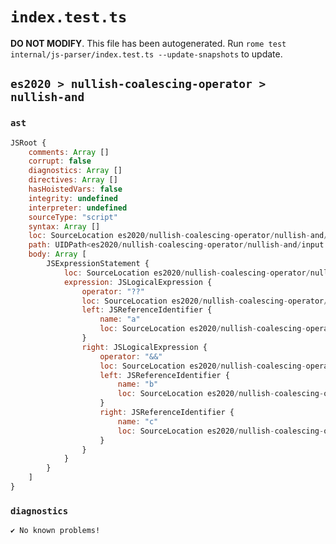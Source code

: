 # `index.test.ts`

**DO NOT MODIFY**. This file has been autogenerated. Run `rome test internal/js-parser/index.test.ts --update-snapshots` to update.

## `es2020 > nullish-coalescing-operator > nullish-and`

### `ast`

```javascript
JSRoot {
	comments: Array []
	corrupt: false
	diagnostics: Array []
	directives: Array []
	hasHoistedVars: false
	integrity: undefined
	interpreter: undefined
	sourceType: "script"
	syntax: Array []
	loc: SourceLocation es2020/nullish-coalescing-operator/nullish-and/input.js 1:0-2:0
	path: UIDPath<es2020/nullish-coalescing-operator/nullish-and/input.js>
	body: Array [
		JSExpressionStatement {
			loc: SourceLocation es2020/nullish-coalescing-operator/nullish-and/input.js 1:0-1:14
			expression: JSLogicalExpression {
				operator: "??"
				loc: SourceLocation es2020/nullish-coalescing-operator/nullish-and/input.js 1:0-1:13
				left: JSReferenceIdentifier {
					name: "a"
					loc: SourceLocation es2020/nullish-coalescing-operator/nullish-and/input.js 1:0-1:1 (a)
				}
				right: JSLogicalExpression {
					operator: "&&"
					loc: SourceLocation es2020/nullish-coalescing-operator/nullish-and/input.js 1:6-1:12
					left: JSReferenceIdentifier {
						name: "b"
						loc: SourceLocation es2020/nullish-coalescing-operator/nullish-and/input.js 1:6-1:7 (b)
					}
					right: JSReferenceIdentifier {
						name: "c"
						loc: SourceLocation es2020/nullish-coalescing-operator/nullish-and/input.js 1:11-1:12 (c)
					}
				}
			}
		}
	]
}
```

### `diagnostics`

```
✔ No known problems!

```
